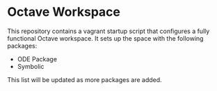 Octave Workspace
===

This repository contains a vagrant startup script that configures a fully functional Octave workspace. It sets up the space with the following packages:

* ODE Package
* Symbolic

This list will be updated as more packages are added.

